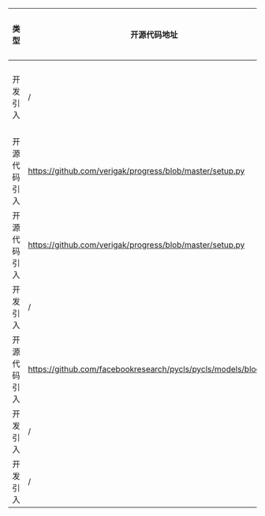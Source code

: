 | 类型     | 开源代码地址                                                       | 文件名                                          | 公网IP地址/公网URL地址/域名/邮箱地址 | 用途说明 |
|--------|--------------------------------------------------------------|----------------------------------------------|------------------------|----|
| 开发引入 | / | url.ini | https://bbs-img.huaweicloud.com/blogs/img/thumb/1591951315139_8989_1363.png | 下载测试图片 |
| 开源代码引入 | https://github.com/verigak/progress/blob/master/setup.py | RegNetX_ID4127_for_PyTorch/utils/progress/setup.py | verigak@gmail.com | 作者邮箱 |
| 开源代码引入 | https://github.com/verigak/progress/blob/master/setup.py | RegNetX_ID4127_for_PyTorch/utils/progress/setup.py | http://github.com/verigak/progress/ | 开源地址 |
| 开发引入 | / | RegNetX_ID4127_for_PyTorch/imagenet_fast.py | https://www.github.com/nvidia/apex | 相关说明 |
| 开源代码引入 | https://github.com/facebookresearch/pycls/pycls/models/blocks.py | RegNetX_ID4127_for_PyTorch/utils/blocks.py | https://github.com/pytorch/pytorch/blob/master/torch/nn/functional.py | 源码实现 |
| 开发引入 | / | RegNetX_ID4127_for_PyTorch/imagenet_fast.py | https://github.com/NVIDIA/apex/tree/f5cd5ae937f168c763985f627bbf850648ea5f3f/examples/imagenet | 源码实现 |
| 开发引入 | / | RegNetX_ID4127_for_PyTorch/utils/misc.py | https://github.com/pytorch/examples/blob/master/imagenet/main.py#L247-L262 | 源码实现 |
